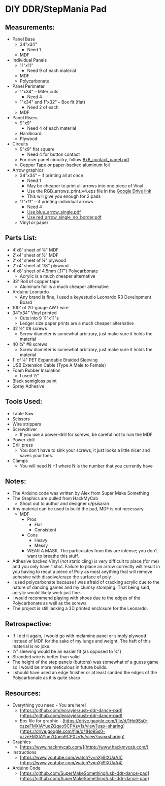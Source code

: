 # DIY DDR/StepMania Pad

## Measurements:

- Panel Base
  - 34&quot;x34&quot;
    - Need 1
  - MDF
- Individual Panels
  - 11&quot;x11&quot;
    - Need 9 of each material
  - MDF
  - Polycarbonate
- Panel Perimeter
  - 1&quot;x34&quot; – Miter cuts
    - Need 4
  - 1&quot;x34&quot; and 1&quot;x32&quot; – Box fit (flat)
    - Need 2 of each
  - MDF
- Panel Risers
  - 9&quot;x9&quot;
    - Need 4 of each material
  - Hardboard
  - Plywood
- Circuits
  - 9&quot;x9&quot; flat square
    - Need 4 for button contact
  - For riser panel circuitry, follow [8x8\_contact\_panel.pdf](https://github.com/leorayjes/usb-ddr-dance-pad/blob/master/8x8_contact_panel.pdf)
  - Copper Tape _or_ paper-backed aluminum foil
- Arrow graphics
  - 34&quot;x34&quot; – if printing all at once
    - Need 1
    - May be cheaper to print all arrows into one piece of Vinyl
    - Use the RGB\_arrows\_print\_v4.eps file in the [Google Drive link](https://drive.google.com/file/d/1Ho9Ss0-xzzeFMXIAYueZQqeo9CPXzv1s/view?usp=sharing)
    - This will give you enough for 2 pads
  - 11&quot;x11&quot; – if printing individual arrows
    - Need 4
    - [Use blue\_arrow\_single.pdf](https://github.com/leorayjes/usb-ddr-dance-pad/blob/master/blue_arrow_single.pdf)
    - [Use red\_arrow\_single\_no\_border.pdf](https://github.com/leorayjes/usb-ddr-dance-pad/blob/master/red_arrow_single_no_border.pdf)
  - Vinyl _or_ paper

## Parts List:

- 4&#39;x8&#39; sheet of ¾&quot; MDF
- 2&#39;x4&#39; sheet of ½&quot; MDF
- 2&#39;x4&#39; sheet of ¼&quot; plywood
- 2&#39;x4&#39; sheet of 1/8&quot; plywood
- 4&#39;x8&#39; sheet of 4.5mm (.17&quot;) Polycarbonate
  - Acrylic is a much cheaper alternative
- 33&#39; Roll of copper tape
  - Aluminum foil is a much cheaper alternative
- Arduino Leonardo
  - Any brand is fine, I used a keyestudio Leonardo R3 Development Board
- 100&#39; of 20-gauge AWT wire
- 34&quot;x34&quot; Vinyl printed
  - Cuts into 9 11&quot;x11&quot;s
  - Ledger size paper prints are a much cheaper alternative
- 32 ½&quot; #8 screws
  - Screw diameter is somewhat arbitrary, just make sure it holds the material
- 40 ¾&quot; #8 screws
  - Screw diameter is somewhat arbitrary, just make sure it holds the material
- 1&#39; of ¼&quot; PET Expandable Braided Sleeving
- USB Extension Cable (Type A Male to Female)
- Foam Rubber Insulation
  - I used ½&quot;
- Black semigloss paint
- Spray Adhesive

## Tools Used:

- Table Saw
- Scissors
- Wire strippers
- Screwdriver
  - If you use a power-drill for screws, be careful not to ruin the MDF
- Power-drill
- Drill press
  - You don&#39;t have to sink your screws, it just looks a little nicer and saves your toes.
- Clamps
  - You will need N +1 where N is the number that you currently have

## Notes:

- The Arduino code was written by Alex from Super Make Something
- The Graphics are pulled from HackMyCab
  - Shout out to author and designer u/psisarah
- Any material can be used to build the pad, MDF is not necessary.
  - MDF
    - Pros
      - Flat
      - Consistent
    - Cons
      - Heavy
      - Messy
    - WEAR A MASK. The particulates from this are intense; you don&#39;t want to breathe this stuff.
- Adhesive backed Vinyl (_not_ static cling) is very difficult to place (for me) and you only have 1 shot. Failure to place an arrow correctly will result in you having to recut a piece of Poly as most anything that will remove adhesive with dissolve/craze the surface of poly
- I used polycarbonate because I was afraid of cracking acrylic due to the nature of dancing games and my clumsy stomping. That being said, acrylic would likely work just fine.
- I would recommend playing with shoes due to the edges of the Polycarbonate as well as the screws
- The project is still lacking a 3D printed enclosure for the Leonardo.

## Retrospective:

- If I did it again, I would go with melamine panel or simply plywood instead of MDF for the sake of my lungs and weight. The heft of this material is no joke.
- ½&quot; sleeving would be an easier fit (as opposed to ¼&quot;)
- Stranded wire is better than solid
- The height of the step panels (buttons) was somewhat of a guess game so I would be more meticulous in future builds.
- I should have used an edge finisher or at least sanded the edges of the Polycarbonate as it is quite sharp

## Resources:

- Everything you need - You are here!
  - [https://github.com/leorayjes/usb-ddr-dance-pad](https://github.com/leorayjes/usb-ddr-dance-pad)
  - Eps file for graphic - [https://drive.google.com/file/d/1Ho9Ss0-xzzeFMXIAYueZQqeo9CPXzv1s/view?usp=sharing](https://drive.google.com/file/d/1Ho9Ss0-xzzeFMXIAYueZQqeo9CPXzv1s/view?usp=sharing)
- Graphics
  - [https://www.hackmycab.com/](https://www.hackmycab.com/)
- Instructions
  - [https://www.youtube.com/watch?v=nXjj9IXUaA4](https://www.youtube.com/watch?v=nXjj9IXUaA4)
- Arduino Code
  - [https://github.com/SuperMakeSomething/usb-ddr-dance-pad](https://github.com/SuperMakeSomething/usb-ddr-dance-pad)
